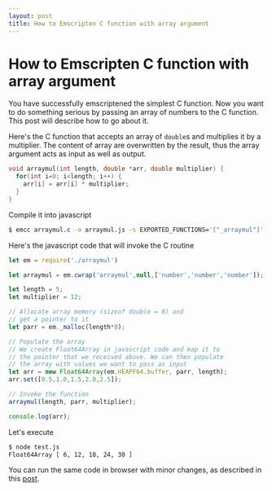 ```yaml
---
layout: post
title: How to Emscripten C function with array argument
---
```


How to Emscripten C function with array argument
===

You have successfully emscriptened the simplest C function. Now you want to do something serious by passing an array of numbers to the C function. This post will describe how to go about it.

Here's the C function that accepts an array of `double`s and multiplies it by a multiplier. The content of array are overwritten by the result, thus the array argument acts as input as well as output.

``` c
void arraymul(int length, double *arr, double multiplier) {
  for(int i=0; i<length; i++) {
    arr[i] = arr[i] * multiplier;
  }
}
```

Compile it into javascript
``` bash
$ emcc arraymul.c -o arraymul.js -s EXPORTED_FUNCTIONS='["_arraymul"]'
```

Here's the javascript code that will invoke the C routine

``` javascript
let em = require('./arraymul')

let arraymul = em.cwrap('arraymul',null,['number','number','number']);

let length = 5;
let multiplier = 12;

// Allocate array memory (sizeof double = 8) and
// get a pointer to it
let parr = em._malloc(length*8);

// Populate the array
// We create Float64Array in javascript code and map it to
// the pointer that we received above. We can then populate
// the array with values we want to pass as input
let arr = new Float64Array(em.HEAPF64.buffer, parr, length);
arr.set([0.5,1.0,1.5,2.0,2.5]);

// Invoke the function
arraymul(length, parr, multiplier);

console.log(arr);
```

Let's execute
``` bash
$ node test.js
Float64Array [ 6, 12, 18, 24, 30 ]
```

You can run the same code in browser with minor changes, as described in this [post](/2017/05/30/how-to-emscripten-simplest-c-function.html).
